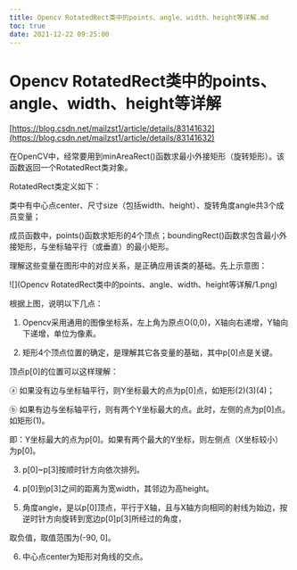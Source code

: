 ```yaml
---
title: Opencv RotatedRect类中的points、angle、width、height等详解.md
toc: true
date: 2021-12-22 09:25:00
---
```

# Opencv RotatedRect类中的points、angle、width、height等详解

[https://blog.csdn.net/mailzst1/article/details/83141632](https://blog.csdn.net/mailzst1/article/details/83141632)

在OpenCV中，经常要用到minAreaRect()函数求最小外接矩形（旋转矩形）。该函数返回一个RotatedRect类对象。

RotatedRect类定义如下：

类中有中心点center、尺寸size（包括width、height）、旋转角度angle共3个成员变量；

成员函数中，points()函数求矩形的4个顶点；boundingRect()函数求包含最小外接矩形，与坐标轴平行（或垂直）的最小矩形。

理解这些变量在图形中的对应关系，是正确应用该类的基础。先上示意图：

![](Opencv RotatedRect类中的points、angle、width、height等详解/1.png)

根据上图，说明以下几点：

1. Opencv采用通用的图像坐标系，左上角为原点O(0,0)，X轴向右递增，Y轴向下递增，单位为像素。

2. 矩形4个顶点位置的确定，是理解其它各变量的基础，其中p[0]点是关键。

顶点p[0]的位置可以这样理解：

ⓐ 如果没有边与坐标轴平行，则Y坐标最大的点为p[0]点，如矩形(2)(3)(4)；

ⓑ 如果有边与坐标轴平行，则有两个Y坐标最大的点。此时，左侧的点为p[0]点。如矩形(1)。

即：Y坐标最大的点为p[0]。如果有两个最大的Y坐标，则左侧点（X坐标较小）为p[0]。

3. p[0]~p[3]按顺时针方向依次排列。

4. p[0]到p[3]之间的距离为宽width，其邻边为高height。

5. 角度angle，是以p[0]顶点，平行于X轴，且与X轴方向相同的射线为始边，按逆时针方向旋转到宽边p[0]p[3]所经过的角度，

取负值，取值范围为(-90, 0]。

6. 中心点center为矩形对角线的交点。